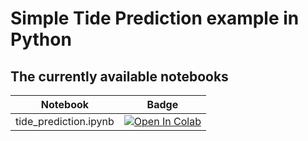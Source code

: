 # Simple Tide Prediction example in Python

## The currently available notebooks

| Notebook    | Badge       |
| ----------- | ----------- |
| tide_prediction.ipynb      | [![Open In Colab](https://colab.research.google.com/assets/colab-badge.svg)](https://colab.research.google.com/github/iuryt/tide_prediction_luiscorreia/blob/main/src/tide_prediction.ipynb)      |
